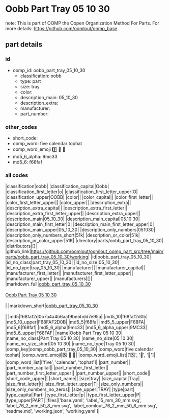 # Oobb Part Tray 05 10 30  

note: This is part of OOMP the Oopen Organization Method For Parts. For more details: https://github.com/oomlout/oomp_base

##  part details





### id
* oomp_id: oobb_part_tray_05_10_30
  * classification: oobb
  * type: part
  * size: tray
  * color: 
  * description_main: 05_10_30
  * description_extra: 
  * manufacturer: 
  * part_number: 

### other_codes
* short_code: 
* oomp_word: five calendar tophat
* oomp_word_emoji :five: :calendar: :tophat:
* md5_6_alpha: 9mc33
* md5_6: f68faf

### all codes 
|classification|oobb|
|classification_capital|Oobb|
|classification_first_letter|o|
|classification_first_letter_upper|O|
|classification_upper|OOBB|
|color||
|color_capital||
|color_first_letter||
|color_first_letter_upper||
|color_upper||
|description_extra||
|description_extra_capital||
|description_extra_first_letter||
|description_extra_first_letter_upper||
|description_extra_upper||
|description_main|05_10_30|
|description_main_capital|05.10 30|
|description_main_first_letter|0|
|description_main_first_letter_upper|0|
|description_main_upper|05_10_30|
|description_only_numbers|051030|
|description_only_numbers_short|51k|
|description_or_color|51k|
|description_or_color_upper|51K|
|directory|parts/oobb_part_tray_05_10_30|
|distributors|[]|
|github_link|https://github.com/oomlout/oomlout_oomp_part_src/tree/main/parts/oobb_part_tray_05_10_30/working|
|id|oobb_part_tray_05_10_30|
|id_no_class|part_tray_05_10_30|
|id_no_size|05_10_30|
|id_no_type|tray_05_10_30|
|manufacturer||
|manufacturer_capital||
|manufacturer_first_letter||
|manufacturer_first_letter_upper||
|manufacturer_upper||
|manufacturers|[]|
|markdown_full|[oobb_part_tray_05_10_30](https://github.com/oomlout/oomlout_oomp_part_src/tree/main/parts/oobb_part_tray_05_10_30/working)<br>[](https://github.com/oomlout/oomlout_oomp_part_src/tree/main/parts/oobb_part_tray_05_10_30/working)<br>[Oobb Part Tray 05 10 30](https://github.com/oomlout/oomlout_oomp_part_src/tree/main/parts/oobb_part_tray_05_10_30/working)<br><br>|
|markdown_short|[oobb_part_tray_05_10_30](https://github.com/oomlout/oomlout_oomp_part_src/tree/main/parts/oobb_part_tray_05_10_30/working)<br><br>|
|md5|f68faf2d0b7a4a4b6aaf9be5bdd7e95a|
|md5_10|f68faf2d0b|
|md5_10_upper|F68FAF2D0B|
|md5_5|f68fa|
|md5_5_upper|F68FA|
|md5_6|f68faf|
|md5_6_alpha|9mc33|
|md5_6_alpha_upper|9MC33|
|md5_6_upper|F68FAF|
|name|Oobb Part Tray 05 10 30|
|name_no_class|Part Tray 05 10 30|
|name_no_size|05 10 30|
|name_no_size_short|05 10 30|
|name_no_type|Tray 05 10 30|
|oomp_key|oomp_oobb_part_tray_05_10_30|
|oomp_word|five calendar tophat|
|oomp_word_emoji|:five: :calendar: :tophat:|
|oomp_word_emoji_list|[':five:', ':calendar:', ':tophat:']|
|oomp_word_list|['five', 'calendar', 'tophat']|
|part_number||
|part_number_capital||
|part_number_first_letter||
|part_number_first_letter_upper||
|part_number_upper||
|short_code||
|short_code_upper||
|short_name||
|size|tray|
|size_capital|Tray|
|size_first_letter|t|
|size_first_letter_upper|T|
|size_only_numbers||
|size_only_numbers_no_zeros||
|size_upper|TRAY|
|type|part|
|type_capital|Part|
|type_first_letter|p|
|type_first_letter_upper|P|
|type_upper|PART|
|files|['base.yaml', 'label_15_mm_30_mm.svg', 'label_76_2_mm_50_8_mm.svg', 'label_oomlout_76_2_mm_50_8_mm.svg', 'readme.md', 'working.json', 'working.yaml']|
